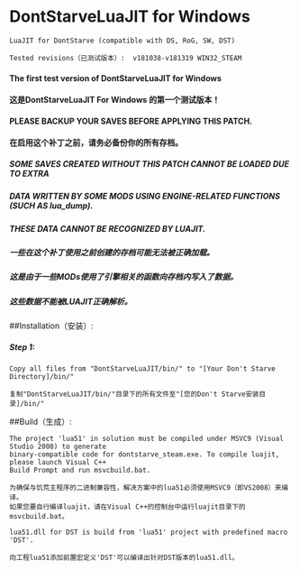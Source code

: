 # DontStarveLuaJIT for Windows
	LuaJIT for DontStarve (compatible with DS, RoG, SW, DST)

	Tested revisions（已测试版本）:  v181038-v181319 WIN32_STEAM

####  The first test version of DontStarveLuaJIT for Windows 

####  这是DontStarveLuaJIT For Windows 的第一个测试版本！

####  PLEASE BACKUP YOUR SAVES BEFORE APPLYING THIS PATCH. 

####  在启用这个补丁之前，请务必备份你的所有存档。

#####  SOME SAVES CREATED WITHOUT THIS PATCH CANNOT BE LOADED DUE TO EXTRA
#####  DATA WRITTEN BY SOME MODS USING ENGINE-RELATED FUNCTIONS (SUCH AS lua_dump).
#####  THESE DATA CANNOT BE RECOGNIZED BY LUAJIT.

#####  一些在这个补丁使用之前创建的存档可能无法被正确加载。
#####  这是由于一些MODs使用了引擎相关的函数向存档内写入了数据。
#####  这些数据不能被LUAJIT正确解析。

##Installation（安装）: 

##### Step 1:
	Copy all files from "DontStarveLuaJIT/bin/" to "[Your Don't Starve Directory]/bin/"

	复制"DontStarveLuaJIT/bin/"目录下的所有文件至"[您的Don't Starve安装目录]/bin/"



##Build（生成）: 

	The project 'lua51' in solution must be compiled under MSVC9 (Visual Studio 2008) to generate 
	binary-compatible code for dontstarve_steam.exe. To compile luajit, please launch Visual C++ 
	Build Prompt and run msvcbuild.bat.

	为确保与饥荒主程序的二进制兼容性，解决方案中的lua51必须使用MSVC9（即VS2008）来编译。
	如果您要自行编译luajit，请在Visual C++的控制台中运行luajit目录下的msvcbuild.bat。
	
	lua51.dll for DST is build from 'lua51' project with predefined macro 'DST'.
	
	向工程lua51添加前置宏定义'DST'可以编译出针对DST版本的lua51.dll。
